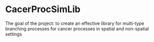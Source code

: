 # CacerProcSimLib
The goal of the project: to create an effective library for multi-type branching processes for cancer processes in spatial and non-spatial settings
